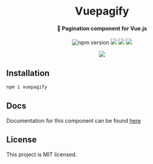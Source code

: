 <div align="center">
<h1>Vuepagify</h1>
<h4>🍉 Pagination component for Vue.js</h4>

<p align="center">
  <img src="https://badge.fury.io/js/vuepagify.svg" alt="npm version" />
<img src="https://img.shields.io/npm/l/vuepagify">  
<img src="https://github.com/sashafromlibertalia/vuepagify/actions/workflows/node.js.yml/badge.svg">
<img src="https://img.shields.io/npm/dm/vuepagify">

<a href="https://www.buymeacoffee.com/fromlibertalia"><img src="https://img.shields.io/badge/Buy%20Me%20a%20Coffee-ffdd00?style=for-the-badge&logo=buy-me-a-coffee&logoColor=black"></a>
</p>
</div>

## Installation

```bash
npm i vuepagify
```

## Docs
Documentation for this component can be found [here](https://sashafromlibertalia.github.io/vuepagify/)

## License
This project is MIT licensed.